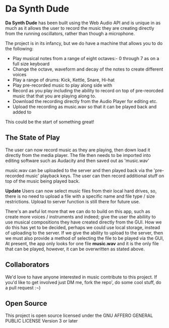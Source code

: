 # Da Synth Dude

**Da Synth Dude** has been built using the Web Audio API and is unique in as much as
it allows the user to record the music they are creating directly from the running
oscillators, rather than though a microphone.

The project is in its infancy, but we do have a machine that allows you to do the
following:

- Play musical notes from a range of eight octaves:- 0 through 7 as on a full size
  keyboard
- Change the octave, waveform and decay of the notes to create different voices
- Play a range of drums: Kick, Kettle, Snare, Hi-hat
- Play pre-recorded music to play along side with
- Record as you play including the ability to record on top of pre-reorcded music that
  that you are playing along to.
- Download the recording directly from the Audio Player for editing etc.
- Upload the recording as music.wav so that it can be played back and added to

This could be the start of something great!

## The State of Play

The user can now record music as they are playing, then down load it directly from the media player. The file then needs to be imported into editing software such as Audacity and then saved out as 'music.wav'

music.wav can be uploaded to the server and then played back via the 'pre-recorded music' playback keys. The user can then record additional stuff on top of the music being played back.

**Update**
Users can now select music files from their local hard drives, so, there is no need to upload a file with a specific name and file type / size restrictions. Upload to server function is still there for future use.

There's an awful lot more that we can do to build on this app, such as create more
voices / instruments and indeed; give the user the abiliity to use musical compositions
they have created directly from the GUI. How we do this has yet to be decided, perhaps
we could use local storage, instead of uploading to the server. If we give the ability
to upload to the server, then we must also provide a method of selecting the file to be
played via the GUI, At present, the app only looks for one file **music.wav** and it is
the only file that can be played, however, it can be overwritten as stated above.

## Collaborators

We'd love to have anyone interested in music contribute to this project. If you'd like
to get involved just DM me, fork the repo', do some cool stuff, do a pull request :¬)

## Open Source

This project is open source licensed under the
GNU AFFERO GENERAL PUBLIC LICENSE Version 3 or later
